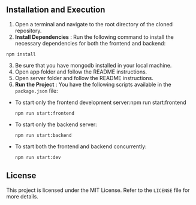 ## Installation and Execution

1. Open a terminal and navigate to the root directory of the cloned repository.
2. **Install Dependencies** : Run the following command to install the necessary dependencies for both the frontend and backend:

```
npm install
```

3. Be sure that you have mongodb installed in your local machine.
4. Open app folder and follow the README instructions.
5. Open server folder and follow the README instructions.
6. **Run the Project** : You have the following scripts available in the `package.json` file:

- To start only the frontend development server:npm run start:frontend
  ```
  npm run start:frontend
  ```
- To start only the backend server:
  ```
  npm run start:backend
  ```

* To start both the frontend and backend concurrently:

  ```
  npm run start:dev
  ```

## License

This project is licensed under the MIT License. Refer to the `LICENSE` file for more details.
